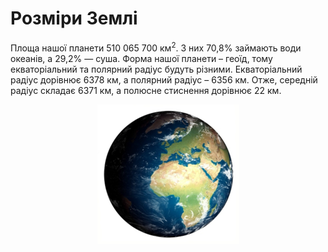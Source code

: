 Розміри Землі
=============

Площа нашої планети 510 065 700 км$^{2}$. З них 70,8% займають води океанів, а 29,2% — суша. Форма нашої планети – геоїд, тому екваторіальний та полярний радіус будуть різними. Екваторіальний радіус дорівнює 6378 км, а полярний радіус – 6356 км. Отже, середній радіус складає 6371 км, а полюсне стиснення дорівнює 22 км.

<div align="center">
<img src="2.png"/>
</div>